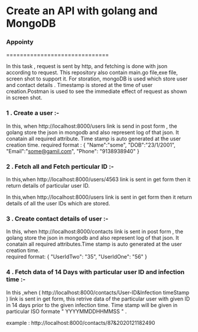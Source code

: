 
# Create an API with golang and MongoDB
### Appointy 
==============================

In this task , request is sent by http, and fetching is done with json according to request. This repository also contain main.go file,exe file, screen shot to support it. For storation, mongoDB is used which store user and contact details . Timestamp is stored at the time of user creation.Postman is used to see the immediate effect of request as shown in screen shot.
### 1 . Create a user :-
In this, when http://localhost:8000/users link is send in post form , the golang store the json in mongodb and also represent log of that json. It conatain all required attribute. Time stamp is auto generated  at the user creation time. 
required format : 
{ "Name":"some",
"DOB":"23/1/2001",
"Email":"some@gamil.com",
"Phone": "9138938940"
}

### 2 . Fetch all and Fetch perticular ID :- 
In this,when http://localhost:8000/users/4563 link is sent in get form then it return details of particular user ID.

In this,when http://localhost:8000/users link is sent in get form then it return details of all the user IDs which are stored.

### 3 . Create contact details of user :-
In this, when http://localhost:8000/contacts link is sent in post form , the golang store the json in mongodb and also represent log of that json. It conatain all required attributes.Time stamp is auto generated at the user creation time.   
required format:
{
"UserIdTwo": "35",
"UserIdOne": "56"
}

### 4 . Fetch data of 14 Days with particular user ID and infection time :-
In this ,when ( http://localhost:8000/contacts/User-ID&Infection timeStamp ) link is sent in get form, this retrive data of the particular user with given ID in 14 days prior to the given infection time. Time stamp will be given in particular ISO formate " YYYYMMDDHHMMSS " .

example : http://localhost:8000/contacts/87&2020121182490
